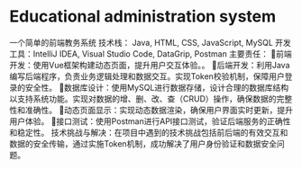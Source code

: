 # Educational administration system
一个简单的前端教务系统
技术栈： Java, HTML, CSS, JavaScript, MySQL
开发工具：IntelliJ IDEA, Visual Studio Code, DataGrip, Postman
主要责任：
前端开发：使用Vue框架构建动态页面，提升用户交互体验。。
后端开发：利用Java编写后端程序，负责业务逻辑处理和数据交互。实现Token校验机制，保障用户登录的安全性。
数据库设计：使用MySQL进行数据存储，设计合理的数据库结构以支持系统功能。实现对数据的增、删、改、查（CRUD）操作，确保数据的完整性和准确性。
动态页面显示：实现动态数据渲染，确保用户界面实时更新，提升用户体验。
接口测试：使用Postman进行API接口测试，验证后端服务的正确性和稳定性。
技术挑战与解决：在项目中遇到的技术挑战包括前后端的有效交互和数据的安全传输，通过实施Token机制，成功解决了用户身份验证和数据安全问题。
